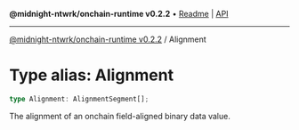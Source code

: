 **@midnight-ntwrk/onchain-runtime v0.2.2** • [Readme](../README.md) \| [API](../globals.md)

***

[@midnight-ntwrk/onchain-runtime v0.2.2](../README.md) / Alignment

# Type alias: Alignment

```ts
type Alignment: AlignmentSegment[];
```

The alignment of an onchain field-aligned binary data value.
